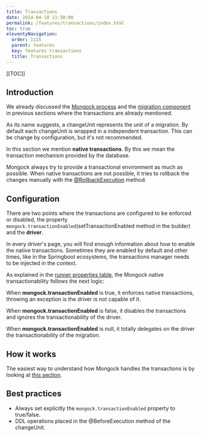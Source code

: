 ```yaml
---
title: Transactions 
date: 2014-04-18 11:30:00 
permalink: /features/transactions/index.html
toc: true
eleventyNavigation:
  order: 1115 
  parent: features
  key: features transactions 
  title: Transactions
---
```


<!--1. [Introduction](#introduction)
2. [Configuration](#configuration)
3. [How it works](#how-it-works)-->

[[TOC]]
## Introduction 

We already discussed the [Mongock process](/technical-overview#mongock-process) and the [migration component](/migration) in previous sections where the transactions are already mentioned. 

As its name suggests, a changeUnit represents the unit of a migration. By default each changeUnit is wrapped in a independent transaction. This can be change by configuration, but it's not recommended.

<div class="tip">
<p>In this section we mention <b>native transactions</b>. By this we mean the transaction mechanism provided by the database.</p>
<p>Mongock always try to provide a transactional environment as much as possible. When native transactions are not possible, it tries to rollback the changes manually with the <a href="/migration#implementation">@RollbackExecution</a> method.</p>
</div>

## Configuration

There are two points where the transactions are configured to be enforced or disabled, the property `mongock.transactionEnabled`(setTransactionEnabled method in the builder) and the **driver**.

In every driver's page, you will find enough information about how to enable the native transactions. Sometimes they are enabled by default and other times, like in the Springboot ecosystems, the transactions manager needs to be injected in the context.


As explained in the [runner properties table](/runner#Configuration), the Mongock native transactionability follows the next logic:

<div class="success">
<p >When <b>mongock.transactionEnabled</b> is true, it enforces native transactions, throwing an exception is the driver is not capable of it.</p>
<p >When <b>mongock.transactionEnabled</b> is false, it disables the transactions and ignores the transactionability of the driver.</p>
<p >When <b>mongock.transactionEnabled</b> is null, it totally delegates on the driver the transactionability of the migration.</p>
</div>
 

## How it works

The easiest way to understand how Mongock handles the transactions is by looking at [this section](/technical-overview#process-steps).


## Best practices

- Always set explicitly the `mongock.transactionEnabled` property to true/false.
- DDL operations placed in the @BeforeExecution method of the changeUnit.